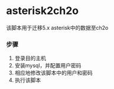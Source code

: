 # asterisk2ch2o

该脚本用于迁移5.x asterisk中的数据至ch2o


### 步骤
1. 登录目的主机
2. 安装mysql，并配置用户密码
3. 相应地修改该脚本中的用户和密码
4. 执行该脚本